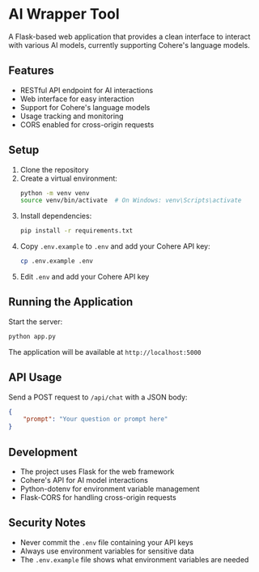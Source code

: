 # AI Wrapper Tool

A Flask-based web application that provides a clean interface to interact with various AI models, currently supporting Cohere's language models.

## Features

- RESTful API endpoint for AI interactions
- Web interface for easy interaction
- Support for Cohere's language models
- Usage tracking and monitoring
- CORS enabled for cross-origin requests

## Setup

1. Clone the repository
2. Create a virtual environment:
   ```bash
   python -m venv venv
   source venv/bin/activate  # On Windows: venv\Scripts\activate
   ```
3. Install dependencies:
   ```bash
   pip install -r requirements.txt
   ```
4. Copy `.env.example` to `.env` and add your Cohere API key:
   ```bash
   cp .env.example .env
   ```
5. Edit `.env` and add your Cohere API key

## Running the Application

Start the server:
```bash
python app.py
```

The application will be available at `http://localhost:5000`

## API Usage

Send a POST request to `/api/chat` with a JSON body:
```json
{
    "prompt": "Your question or prompt here"
}
```

## Development

- The project uses Flask for the web framework
- Cohere's API for AI model interactions
- Python-dotenv for environment variable management
- Flask-CORS for handling cross-origin requests

## Security Notes

- Never commit the `.env` file containing your API keys
- Always use environment variables for sensitive data
- The `.env.example` file shows what environment variables are needed
